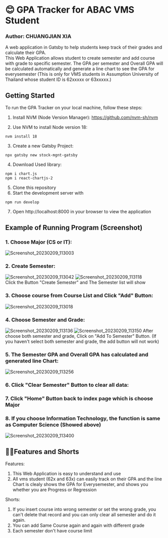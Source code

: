 # :blush: GPA Tracker for ABAC VMS Student
### Author: CHUANGJIAN XIA
A web application in Gatsby to help students keep track of their grades and calculate their GPA. <br/>
This Web Application allows student to create semester and add course with grade to specific semester. The GPA per semester and Overall GPA will be calculated automatically and generate a line chart to see the GPA for everysemester
(This is only for VMS students in Assumption University of Thailand whose student ID is 62xxxxx or 63xxxxx.)

## Getting Started
To run the GPA Tracker on your local machine, follow these steps:
1. Install NVM (Node Version Manager): https://github.com/nvm-sh/nvm

2. Use NVM to install Node version 18:
```
nvm install 18
```

3. Create a new Gatsby Project:
```
npx gatsby new stock-mgnt-gatsby
```

4. Download Used library:
```
npm i chart.js
npm i react-chartjs-2
```

5. Clone this repository
6. Start the development server with
```
npm run develop
```

7. Open http://localhost:8000 in your browser to view the application

## Example of Running Program (Screenshot)
### 1. Choose Major (CS or IT):
![Screenshot_20230209_113003](https://user-images.githubusercontent.com/118668843/217877980-55f7e84b-10bc-457f-8ce5-3e36c7aef735.png)

### 2. Create Semester:
![Screenshot_20230209_113042](https://user-images.githubusercontent.com/118668843/217878519-ae7da038-1562-40da-ae5e-3e9ac0d5a215.png)
![Screenshot_20230209_113118](https://user-images.githubusercontent.com/118668843/217878553-a916cf31-3f8b-412b-8e5a-a16873374471.png)
<br>Click the Button "Create Semester" and The Semester list will show

### 3. Choose course from Course List and Click "Add" Button:
![Screenshot_20230209_113018](https://user-images.githubusercontent.com/118668843/217879804-d022f0fc-a455-4767-821f-88483a8ac0c9.png)

### 4. Choose Semester and Grade:
![Screenshot_20230209_113136](https://user-images.githubusercontent.com/118668843/217880020-80ffa63c-c7e4-4c25-86cf-1b2f37a649f6.png)
![Screenshot_20230209_113150](https://user-images.githubusercontent.com/118668843/217880041-f0fbd295-196b-4de6-993d-d0fa9219491e.png)
After choose both semester and grade, Click on "Add To Semester" Button. (If you haven't select both semester and grade, the add button will not work) 

### 5. The Semester GPA and Overall GPA has calculated and generated line Chart:
![Screenshot_20230209_113256](https://user-images.githubusercontent.com/118668843/217881414-a85d7cee-7ede-4ab6-b2dd-f44fa4bfd942.png)

### 6. Click "Clear Semester" Button to clear all data:
### 7. Click "Home" Button back to index page which is choose Major
    
### 8. If you choose Information Technology, the function is same as Computer Science (Showed above)
![Screenshot_20230209_113400](https://user-images.githubusercontent.com/118668843/217881450-6cc64cb4-a7d8-4fe0-805b-c2bfa77e70eb.png)

## :face_exhaling:Features and Shorts
Features: <br>
1. This Web Application is easy to understand and use
2. All vms student (62x and 63x) can easily track on their GPA and the line Chart is clealy shows the GPA for Everysemester, and shows you whether you are Progress or Regression

Shorts: <br>
1. If you insert course into wrong semester or set the wrong grade, you can't delete that record and you can only clear all semester and do it again.
2. You can add Same Course again and again with different grade
3. Each semester don't have course limit
